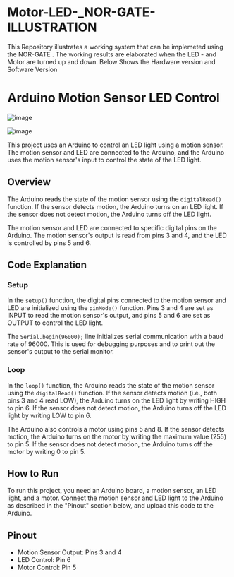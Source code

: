 # Motor-LED-_NOR-GATE-ILLUSTRATION
This Repository illustrates a working system that can be implemeted using the NOR-GATE . The working results are elaborated when the LED - and Motor are turned up and down.
Below Shows the Hardware version and Software Version
# Arduino Motion Sensor LED Control
![image](https://github.com/RoggersAnguzu/Motor-LED-_NOR-GATE-ILLUSTRATION/assets/141458053/25c55159-2295-416a-8684-58a5b5b2635f)

![image](https://github.com/RoggersAnguzu/Motor-LED-_NOR-GATE-ILLUSTRATION/assets/141458053/7a66fb86-cc1f-48af-a5b3-969e4f4f54bc)

This project uses an Arduino to control an LED light using a motion sensor. The motion sensor and LED are connected to the Arduino, and the Arduino uses the motion sensor's input to control the state of the LED light.

## Overview

The Arduino reads the state of the motion sensor using the `digitalRead()` function. If the sensor detects motion, the Arduino turns on an LED light. If the sensor does not detect motion, the Arduino turns off the LED light.

The motion sensor and LED are connected to specific digital pins on the Arduino. The motion sensor's output is read from pins 3 and 4, and the LED is controlled by pins 5 and 6.

## Code Explanation

### Setup

In the `setup()` function, the digital pins connected to the motion sensor and LED are initialized using the `pinMode()` function. Pins 3 and 4 are set as INPUT to read the motion sensor's output, and pins 5 and 6 are set as OUTPUT to control the LED light.

The `Serial.begin(96000);` line initializes serial communication with a baud rate of 96000. This is used for debugging purposes and to print out the sensor's output to the serial monitor.

### Loop

In the `loop()` function, the Arduino reads the state of the motion sensor using the `digitalRead()` function. If the sensor detects motion (i.e., both pins 3 and 4 read LOW), the Arduino turns on the LED light by writing HIGH to pin 6. If the sensor does not detect motion, the Arduino turns off the LED light by writing LOW to pin 6.

The Arduino also controls a motor using pins 5 and 8. If the sensor detects motion, the Arduino turns on the motor by writing the maximum value (255) to pin 5. If the sensor does not detect motion, the Arduino turns off the motor by writing 0 to pin 5.

## How to Run

To run this project, you need an Arduino board, a motion sensor, an LED light, and a motor. Connect the motion sensor and LED light to the Arduino as described in the "Pinout" section below, and upload this code to the Arduino.

## Pinout

- Motion Sensor Output: Pins 3 and 4
- LED Control: Pin 6
- Motor Control: Pin 5

